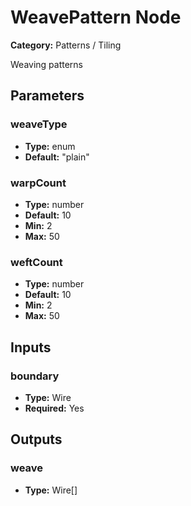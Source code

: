 
# WeavePattern Node

**Category:** Patterns / Tiling

Weaving patterns

## Parameters


### weaveType
- **Type:** enum
- **Default:** "plain"





### warpCount
- **Type:** number
- **Default:** 10
- **Min:** 2
- **Max:** 50



### weftCount
- **Type:** number
- **Default:** 10
- **Min:** 2
- **Max:** 50



## Inputs


### boundary
- **Type:** Wire
- **Required:** Yes



## Outputs


### weave
- **Type:** Wire[]




